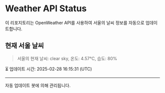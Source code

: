 
# Weather API Status

이 리포지토리는 OpenWeather API를 사용하여 서울의 날씨 정보를 자동으로 업데이트합니다.

## 현재 서울 날씨
> 서울의 현재 날씨: clear sky, 온도: 4.57°C, 습도: 80%

⏳ 업데이트 시간: 2025-02-28 16:15:31 (UTC)

---
자동 업데이트 봇에 의해 관리됩니다.
